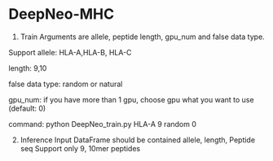 # DeepNeo-MHC

1. Train
Arguments are allele, peptide length, gpu_num and false data type.

Support
allele: HLA-A,HLA-B, HLA-C

length: 9,10

false data type: random or natural

gpu_num: if you have more than 1 gpu, choose gpu what you want to use (default: 0)

command:
python DeepNeo_train.py HLA-A 9 random 0

2. Inference
Input DataFrame should be contained allele, length, Peptide seq
Support only 9, 10mer peptides

